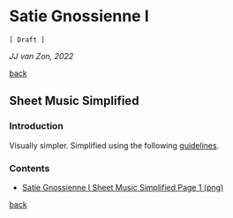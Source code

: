 Satie Gnossienne Ⅰ
===================

`[ Draft ]`

*JJ van Zon, 2022*

[back](..)

Sheet Music Simplified
----------------------

### Introduction

Visually simpler. Simplified using the following [guidelines](https://jjvanzon.github.io/Piano-Playing-Docs/methods/sheet-music-simplification.html).

### Contents

- [Satie Gnossienne Ⅰ Sheet Music Simplified Page 1 (png)](satie-gnossienne-1-sheet-music-simplified-page-1.png)

[back](..)